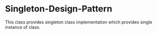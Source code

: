 # Singleton-Design-Pattern
This class provides singleton class implementation which provides single instance of class.
